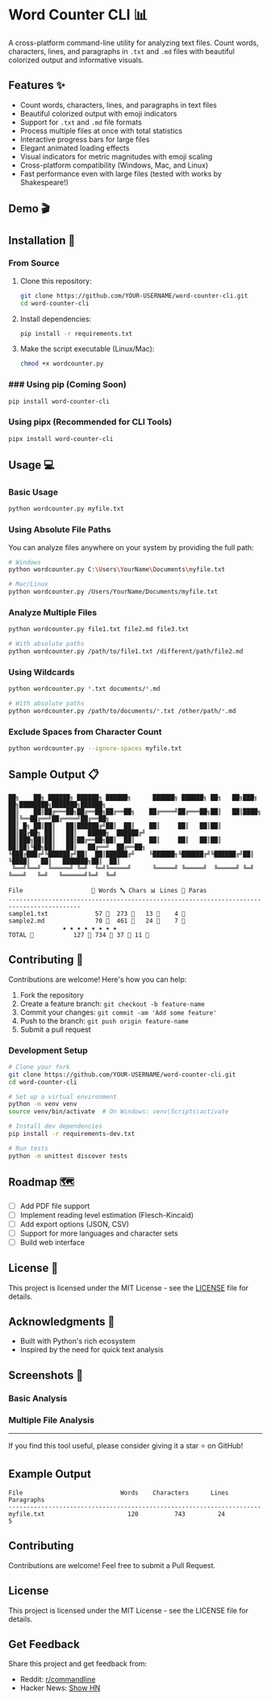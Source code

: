 # Word Counter CLI 📊

A cross-platform command-line utility for analyzing text files. Count words, characters, lines, and paragraphs in `.txt` and `.md` files with beautiful colorized output and informative visuals.

## Features ✨

- Count words, characters, lines, and paragraphs in text files
- Beautiful colorized output with emoji indicators
- Support for `.txt` and `.md` file formats
- Process multiple files at once with total statistics
- Interactive progress bars for large files
- Elegant animated loading effects
- Visual indicators for metric magnitudes with emoji scaling
- Cross-platform compatibility (Windows, Mac, and Linux)
- Fast performance even with large files (tested with works by Shakespeare!)

## Demo 🎬

<!-- Add a demo GIF once you've created your GitHub repository -->

## Installation 🚀

### From Source

1. Clone this repository:
   ```bash
   git clone https://github.com/YOUR-USERNAME/word-counter-cli.git
   cd word-counter-cli
   ```

2. Install dependencies:
   ```bash
   pip install -r requirements.txt
   ```

3. Make the script executable (Linux/Mac):
   ```bash
   chmod +x wordcounter.py
   ```

### ### Using pip (Coming Soon)

```bash
pip install word-counter-cli
```

### Using pipx (Recommended for CLI Tools)

```bash
pipx install word-counter-cli
```

## Usage 💻

### Basic Usage

```bash
python wordcounter.py myfile.txt
```

### Using Absolute File Paths

You can analyze files anywhere on your system by providing the full path:

```bash
# Windows
python wordcounter.py C:\Users\YourName\Documents\myfile.txt

# Mac/Linux
python wordcounter.py /Users/YourName/Documents/myfile.txt
```

### Analyze Multiple Files

```bash
python wordcounter.py file1.txt file2.md file3.txt

# With absolute paths
python wordcounter.py /path/to/file1.txt /different/path/file2.md
```

### Using Wildcards

```bash
python wordcounter.py *.txt documents/*.md

# With absolute paths
python wordcounter.py /path/to/documents/*.txt /other/path/*.md
```

### Exclude Spaces from Character Count

```bash
python wordcounter.py --ignore-spaces myfile.txt
```

## Sample Output 📋

```
██╗    ██╗ ██████╗ ██████╗ ██████╗      ██████╗ ██████╗ ██╗   ██╗███╗   ██╗████████╗███████╗██████╗ 
██║    ██║██╔═══██╗██╔══██╗██╔══██╗    ██╔════╝██╔═══██╗██║   ██║████╗  ██║╚══██╔══╝██╔════╝██╔══██╗
██║ █╗ ██║██║   ██║██████╔╝██║  ██║    ██║     ██║   ██║██║   ██║██╔██╗ ██║   ██║   █████╗  ██████╔╝
██║███╗██║██║   ██║██╔══██╗██║  ██║    ██║     ██║   ██║██║   ██║██║╚██╗██║   ██║   ██╔══╝  ██╔══██╗
╚███╔███╔╝╚██████╔╝██║  ██║██████╔╝    ╚██████╗╚██████╔╝╚██████╔╝██║ ╚████║   ██║   ███████╗██║  ██║
 ╚══╝╚══╝  ╚═════╝ ╚═╝  ╚═╝╚═════╝      ╚═════╝ ╚═════╝  ╚═════╝ ╚═╝  ╚═══╝   ╚═╝   ╚══════╝╚═╝  ╚═╝

File                   📝 Words 🔤 Chars 📊 Lines 📄 Paras
------------------------------------------------------------------------------------------
sample1.txt             57 🔸  273 🔸   13 🔹    4 🔹
sample2.md              70 🔸  461 🔸   24 🔸    7 🔸
               ★ ★ ★ ★ ★ ★ ★ ★                
TOTAL 🌟           127 🔶 734 🔶 37 🔸 11 🔶
```

## Contributing 🤝

Contributions are welcome! Here's how you can help:

1. Fork the repository
2. Create a feature branch: `git checkout -b feature-name`
3. Commit your changes: `git commit -am 'Add some feature'`
4. Push to the branch: `git push origin feature-name`
5. Submit a pull request

### Development Setup

```bash
# Clone your fork
git clone https://github.com/YOUR-USERNAME/word-counter-cli.git
cd word-counter-cli

# Set up a virtual environment
python -m venv venv
source venv/bin/activate  # On Windows: venv\Scripts\activate

# Install dev dependencies
pip install -r requirements-dev.txt

# Run tests
python -m unittest discover tests
```

## Roadmap 🗺️

- [ ] Add PDF file support
- [ ] Implement reading level estimation (Flesch-Kincaid)
- [ ] Add export options (JSON, CSV)
- [ ] Support for more languages and character sets
- [ ] Build web interface

## License 📄

This project is licensed under the MIT License - see the [LICENSE](LICENSE) file for details.

## Acknowledgments 🙏

- Built with Python's rich ecosystem
- Inspired by the need for quick text analysis

## Screenshots 📸

### Basic Analysis
<!-- Add screenshot once you've created your GitHub repository -->

### Multiple File Analysis
<!-- Add screenshot once you've created your GitHub repository -->

---

If you find this tool useful, please consider giving it a star ⭐ on GitHub!

## Example Output

```
File                           Words    Characters      Lines   Paragraphs
----------------------------------------------------------------------
myfile.txt                       120          743         24            5
```

## Contributing

Contributions are welcome! Feel free to submit a Pull Request.

## License

This project is licensed under the MIT License - see the LICENSE file for details.

## Get Feedback

Share this project and get feedback from:
- Reddit: [r/commandline](https://www.reddit.com/r/commandline/)
- Hacker News: [Show HN](https://news.ycombinator.com/submit)
